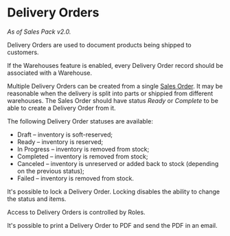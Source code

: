 # Delivery Orders

*As of Sales Pack v2.0.*

Delivery Orders are used to document products being shipped to customers.

If the Warehouses feature is enabled, every Delivery Order record should be associated with a Warehouse.

Multiple Delivery Orders can be created from a single [Sales Order](../../user-guide/sales-orders.md). It may be reasonable when the delivery is split into parts or shippied from different warehouses. The Sales Order should have status *Ready* or *Complete* to be able to create a Delivery Order from it.

The following Delivery Order statuses are available:

* Draft – inventory is soft-reserved;
* Ready – inventory is reserved;
* In Progress – inventory is removed from stock;
* Completed – inventory is removed from stock;
* Canceled – inventory is unreserved or added back to stock (depending on the previous status);
* Failed – inventory is removed from stock.

It's possible to lock a Delivery Order. Locking disables the ability to change the status and items.

Access to Delivery Orders is controlled by Roles.

It's possible to print a Delivery Order to PDF and send the PDF in an email.
